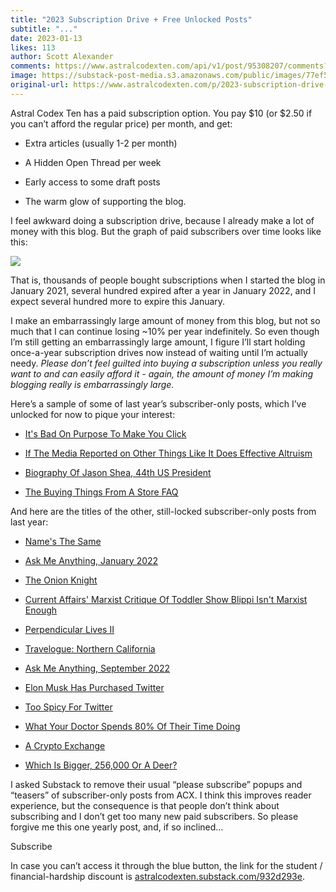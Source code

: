 ```yaml
---
title: "2023 Subscription Drive + Free Unlocked Posts"
subtitle: "..."
date: 2023-01-13
likes: 113
author: Scott Alexander
comments: https://www.astralcodexten.com/api/v1/post/95308207/comments?&all_comments=true
image: https://substack-post-media.s3.amazonaws.com/public/images/77ef5f78-5a42-483c-86fe-9f3a0fddeb76_1187x676.png
original-url: https://www.astralcodexten.com/p/2023-subscription-drive-free-unlocked
---
```

Astral Codex Ten has a paid subscription option. You pay $10 (or $2.50 if you can’t afford the regular price) per month, and get: 

  * Extra articles (usually 1-2 per month)

  * A Hidden Open Thread per week

  * Early access to some draft posts

  * The warm glow of supporting the blog.




I feel awkward doing a subscription drive, because I already make a lot of money with this blog. But the graph of paid subscribers over time looks like this:

[![](https://substackcdn.com/image/fetch/w_1456,c_limit,f_auto,q_auto:good,fl_progressive:steep/https%3A%2F%2Fsubstack-post-media.s3.amazonaws.com%2Fpublic%2Fimages%2F86c66a6c-9ddf-4183-9e2a-d33efc2da144_771x581.png)](https://substackcdn.com/image/fetch/f_auto,q_auto:good,fl_progressive:steep/https%3A%2F%2Fsubstack-post-media.s3.amazonaws.com%2Fpublic%2Fimages%2F86c66a6c-9ddf-4183-9e2a-d33efc2da144_771x581.png)

That is, thousands of people bought subscriptions when I started the blog in January 2021, several hundred expired after a year in January 2022, and I expect several hundred more to expire this January. 

I make an embarrassingly large amount of money from this blog, but not so much that I can continue losing ~10% per year indefinitely. So even though I’m still getting an embarrassingly large amount, I figure I’ll start holding once-a-year subscription drives now instead of waiting until I’m actually needy. _Please don’t feel guilted into buying a subscription unless you really want to and can easily afford it - again, the amount of money I’m making blogging really is embarrassingly large._

Here’s a sample of some of last year’s subscriber-only posts, which I’ve unlocked for now to pique your interest:

  * [It's Bad On Purpose To Make You Click](https://astralcodexten.substack.com/p/its-bad-on-purpose-to-make-you-click)

  * [If The Media Reported on Other Things Like It Does Effective Altruism](https://astralcodexten.substack.com/p/if-the-media-reported-on-other-things)

  * [Biography Of Jason Shea, 44th US President](https://astralcodexten.substack.com/p/biography-of-jason-shea-44th-us-president)

  * [The Buying Things From A Store FAQ](https://astralcodexten.substack.com/p/the-buying-things-from-a-store-faq)




And here are the titles of the other, still-locked subscriber-only posts from last year:

  * [Name's The Same](https://astralcodexten.substack.com/p/names-the-same)

  * [Ask Me Anything, January 2022](https://astralcodexten.substack.com/p/ask-me-anything-99a)

  * [The Onion Knight](https://astralcodexten.substack.com/p/the-onion-knight)

  * [Current Affairs' Marxist Critique Of Toddler Show Blippi Isn't Marxist Enough](https://astralcodexten.substack.com/p/current-affairs-marxist-critique)

  * [Perpendicular Lives II](https://astralcodexten.substack.com/p/perpendicular-lives-ii)

  * [Travelogue: Northern California](https://astralcodexten.substack.com/p/travelogue-northern-california)

  * [Ask Me Anything, September 2022](https://astralcodexten.substack.com/p/ask-me-anything-651)

  * [Elon Musk Has Purchased Twitter](https://astralcodexten.substack.com/p/elon-musk-has-purchased-twitter)

  * [Too Spicy For Twitter](https://astralcodexten.substack.com/p/too-spicy-for-twitter)

  * [What Your Doctor Spends 80% Of Their Time Doing](https://astralcodexten.substack.com/p/what-your-doctor-spends-80-of-their)

  * [A Crypto Exchange](https://astralcodexten.substack.com/p/a-crypto-exchange)

  * [Which Is Bigger, 256,000 Or A Deer?](https://astralcodexten.substack.com/p/which-is-bigger-256000-or-a-deer)




I asked Substack to remove their usual “please subscribe” popups and “teasers” of subscriber-only posts from ACX. I think this improves reader experience, but the consequence is that people don’t think about subscribing and I don’t get too many new paid subscribers. So please forgive me this one yearly post, and, if so inclined…

Subscribe

In case you can’t access it through the blue button, the link for the student / financial-hardship discount is [astralcodexten.substack.com/932d293e](http://astralcodexten.substack.com/932d293e).
